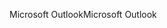 <span data-ttu-id="fbfc4-101">Microsoft Outlook</span><span class="sxs-lookup"><span data-stu-id="fbfc4-101">Microsoft Outlook</span></span>